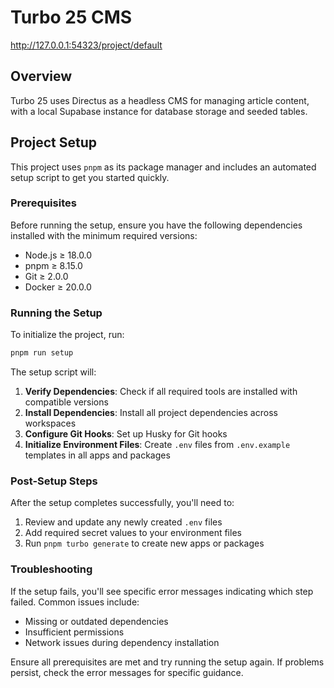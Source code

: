 # Turbo 25 CMS

<http://127.0.0.1:54323/project/default>

## Overview

Turbo 25 uses Directus as a headless CMS for managing article content, with a local Supabase instance for database storage and seeded tables.

## Project Setup

This project uses `pnpm` as its package manager and includes an automated setup script to get you started quickly.

### Prerequisites

Before running the setup, ensure you have the following dependencies installed with the minimum required versions:

- Node.js ≥ 18.0.0
- pnpm ≥ 8.15.0
- Git ≥ 2.0.0
- Docker ≥ 20.0.0

### Running the Setup

To initialize the project, run:

```bash
pnpm run setup
```

The setup script will:

1. **Verify Dependencies**: Check if all required tools are installed with compatible versions
2. **Install Dependencies**: Install all project dependencies across workspaces
3. **Configure Git Hooks**: Set up Husky for Git hooks
4. **Initialize Environment Files**: Create `.env` files from `.env.example` templates in all apps and packages

### Post-Setup Steps

After the setup completes successfully, you'll need to:

1. Review and update any newly created `.env` files
2. Add required secret values to your environment files
3. Run `pnpm turbo generate` to create new apps or packages

### Troubleshooting

If the setup fails, you'll see specific error messages indicating which step failed. Common issues include:

- Missing or outdated dependencies
- Insufficient permissions
- Network issues during dependency installation

Ensure all prerequisites are met and try running the setup again. If problems persist, check the error messages for specific guidance.
